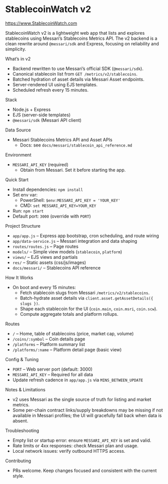 # StablecoinWatch v2
https://www.StablecoinWatch.com

StablecoinWatch v2 is a lightweight web app that lists and explores stablecoins using Messari’s Stablecoins Metrics API. The v2 backend is a clean rewrite around `@messari/sdk` and Express, focusing on reliability and simplicity.

What’s in v2
- Backend rewritten to use Messari’s official SDK (`@messari/sdk`).
- Canonical stablecoin list from `GET /metrics/v2/stablecoins`.
- Batched hydration of asset details via Messari Asset endpoints.
- Server-rendered UI using EJS templates.
- Scheduled refresh every 15 minutes.

Stack
- Node.js + Express
- EJS (server-side templates)
- `@messari/sdk` (Messari API client)

Data Source
- Messari Stablecoins Metrics API and Asset APIs
  - Docs: see `docs/messari/stablecoin_api_reference.md`

Environment
- `MESSARI_API_KEY` (required)
  - Obtain from Messari. Set it before starting the app.

Quick Start
- Install dependencies: `npm install`
- Set env var:
  - PowerShell: `$env:MESSARI_API_KEY = 'YOUR_KEY'`
  - CMD: `set MESSARI_API_KEY=YOUR_KEY`
- Run: `npm start`
- Default port: `3000` (override with `PORT`)

Project Structure
- `app/app.js` – Express app bootstrap, cron scheduling, and route wiring
- `app/data-service.js` – Messari integration and data shaping
- `routes/routes.js` – Page routes
- `models/` – Simple view models (`stablecoin`, `platform`)
- `views/` – EJS views and partials
- `res/` – Static assets (css/js/images)
- `docs/messari/` – Stablecoins API reference

How It Works
- On boot and every 15 minutes:
  - Fetch stablecoin slugs from Messari `/metrics/v2/stablecoins`.
  - Batch-hydrate asset details via `client.asset.getAssetDetails({ slugs })`.
  - Shape each stablecoin for the UI (`coin.main`, `coin.msri`, `coin.scw`).
  - Compute aggregate totals and platform rollups.

Routes
- `/` – Home, table of stablecoins (price, market cap, volume)
- `/coins/:symbol` – Coin details page
- `/platforms` – Platform summary list
- `/platforms/:name` – Platform detail page (basic view)

Config & Tuning
- `PORT` – Web server port (default: 3000)
- `MESSARI_API_KEY` – Required for all data
- Update refresh cadence in `app/app.js` via `MINS_BETWEEN_UPDATE`

Notes & Limitations
- v2 uses Messari as the single source of truth for listing and market metrics.
- Some per-chain contract links/supply breakdowns may be missing if not available in Messari profiles; the UI will gracefully fall back when data is absent.

Troubleshooting
- Empty list or startup error: ensure `MESSARI_API_KEY` is set and valid.
- Rate limits or 4xx responses: check Messari plan and usage.
- Local network issues: verify outbound HTTPS access.

Contributing
- PRs welcome. Keep changes focused and consistent with the current style.


